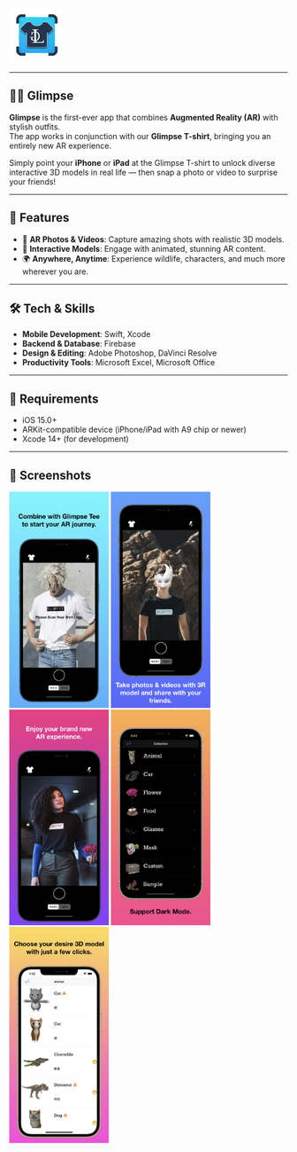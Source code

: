 <img src="images/Icon-App-83.5x83.5@2x-1.png" width="100" alt="App Icon"/>

---

## 👕✨ Glimpse

**Glimpse** is the first-ever app that combines **Augmented Reality (AR)** with stylish outfits.  
The app works in conjunction with our **Glimpse T-shirt**, bringing you an entirely new AR experience.  

Simply point your **iPhone** or **iPad** at the Glimpse T-shirt to unlock diverse interactive 3D models in real life — then snap a photo or video to surprise your friends!

---

## 🚀 Features

- 📸 **AR Photos & Videos**: Capture amazing shots with realistic 3D models.  
- 🦁 **Interactive Models**: Engage with animated, stunning AR content.  
- 🌍 **Anywhere, Anytime**: Experience wildlife, characters, and much more wherever you are.  

---

## 🛠️ Tech & Skills

- **Mobile Development**: Swift, Xcode  
- **Backend & Database**: Firebase  
- **Design & Editing**: Adobe Photoshop, DaVinci Resolve  
- **Productivity Tools**: Microsoft Excel, Microsoft Office  

---

## 📱 Requirements

- iOS 15.0+  
- ARKit-compatible device (iPhone/iPad with A9 chip or newer)  
- Xcode 14+ (for development)  

---

## 📸 Screenshots

<p float="left">
  <img src="images/0x0ss.png" width="180" />
  <img src="images/0x0ss1.png" width="180" />
  <img src="images/0x0ss3.png" width="180" />
  <img src="images/0x0ss4.png" width="180" />
  <img src="images/0x0ss5.png" width="180" />
</p>
